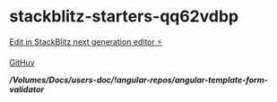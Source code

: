 # stackblitz-starters-qq62vdbp

[Edit in StackBlitz next generation editor ⚡️](https://stackblitz.com/~/github.com/igor2000xp/angular-template-form-validator
)

[GitHuv](https://github.com/igor2000xp/angular-template-form-validator)

***/Volumes/Docs/users-doc/!angular-repos/angular-template-form-validator***
